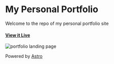 # My Personal Portfolio

Welcome to the repo of my personal portfolio site

#### [View it Live](https://abdullahzeidan.github.io)

![portfolio landing page](https://user-images.githubusercontent.com/58212246/187598468-8674fc72-74f2-44e5-ae58-0361f4830f82.gif)


Powered by [Astro](https://astro.build)
